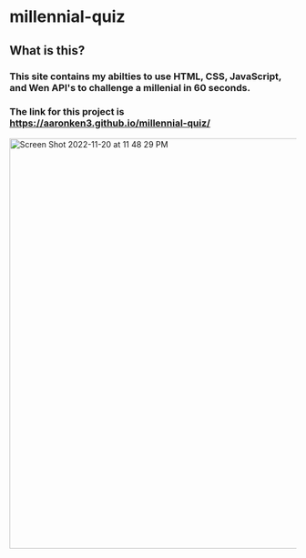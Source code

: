 # millennial-quiz

## What is this?

### This site contains my abilties to use HTML, CSS, JavaScript, and Wen API's to challenge a millenial in 60 seconds. 


### The link for this project is https://aaronken3.github.io/millennial-quiz/


<img width="721" alt="Screen Shot 2022-11-20 at 11 48 29 PM" src="https://user-images.githubusercontent.com/112532851/202975021-17388fc2-96b5-46c2-96c2-4c35ddec3505.png">
